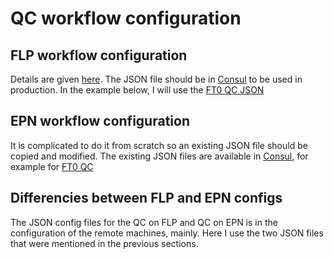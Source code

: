 # QC workflow configuration 
## FLP workflow configuration

Details are given [here](https://github.com/sbysiak/FIT_QC_primer/blob/main/FIT_QC_primer.md#the-controlworkflows).
The JSON file should be in [Consul](https://ali-consul-ui.cern.ch/ui/alice-o2-cluster/kv/o2/components/qc/ANY/any/) to be used in production. In the example below, I will use the [FT0 QC JSON](https://ali-consul-ui.cern.ch/ui/alice-o2-cluster/kv/o2/components/qc/ANY/any/ft0-digits-qc-alio2-cr1-flp200/edit)

## EPN workflow configuration

It is complicated to do it from scratch so an existing JSON file should be copied and modified.
The existing JSON files are available in [Consul](https://ali-consul-ui.cern.ch/ui/alice-o2-cluster/kv/o2/components/qc/ANY/any/), for example for [FT0 QC](https://ali-consul-ui.cern.ch/ui/alice-o2-cluster/kv/o2/components/qc/ANY/any/ft0-digits-qc-epn/edit)

## Differencies between FLP and EPN configs

The JSON config files for the QC on FLP and QC on EPN is in the configuration of the remote machines, mainly. Here I use the two JSON files that were mentioned in the previous sections.
